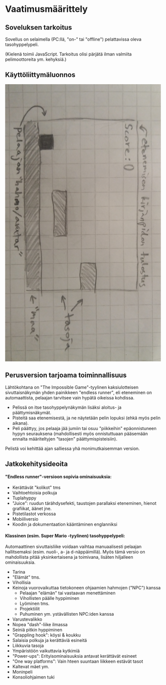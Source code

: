 # Vaatimusmäärittely


## Soveluksen tarkoitus
Sovellus on selaimella (PC:llä, "on-" tai "offline") pelattavissa oleva tasohyppelypeli.

(Kielenä toimii JavaScript. Tarkoitus olisi pärjätä ilman valmiita pelimoottoreita ym. kehyksiä.)

## Käyttöliittymäluonnos
![kayttoliittymaluonnos](https://github.com/magael/otm-harjoitustyo/blob/master/dokumentaatio/otm_kayttoliittymaluonnos.jpg)

## Perusversion tarjoama toiminnallisuus
Lähtökohtana on "The Impossible Game"-tyylinen kaksiulotteisen sivuttaisnäkymän yhden painikkeen "endless runner", eli eteneminen on automaattista, pelaajan tarvitsee vain hypätä oikeissa kohdissa.

* Pelissä on itse tasohyppelynäkymän lisäksi aloitus- ja päättymisnäkymät.
* Pisteitä saa etenemisestä, ja ne näytetään pelin lopuksi (ehkä myös pelin aikana).
* Peli päättyy, jos pelaaja jää jumiin tai osuu "piikkeihin" epäonnistuneen hypyn seurauksena (mahdollisesti myös onnistuttuaan pääsemään ennalta määriteltyjen "tasojen" päättymispisteisiin).


Pelistä voi kehittää ajan salliessa yhä monimutkaisemman version.

## Jatkokehitysideoita

#### "Endless runner"-versioon sopivia ominaisuuksia:
* Kerättävät "kolikot" tms
* Vaihtoehtoisia polkuja
* Tuplahyppy
* "Juice": ruudun tärähdysefekti, taustojen parallaksi eteneminen, hienot grafiikat, äänet jne.
* Pistetilastot verkossa
* Mobiiliversio
* Koodin ja dokumentaation kääntäminen englanniksi


#### Klassinen (esim. Super Mario -tyylinen) tasohyppelypeli:
Automaattinen sivuttaisliike voidaan vaihtaa manuaalisesti pelaajan hallitsemaksi (esim. nuoli-, a- ja d-näppäimillä). Myös tämä versio on mahdollista pitää yksinkertaisena ja toimivana, lisäten hiljalleen ominaisuuksia.

* Tarina
* "Elämät" tms.
* Vihollisia
* Keinoja vuorovaikuttaa tietokoneen ohjaamien hahmojen ("NPC") kanssa
  * Pelaajan "elämän" tai vastaavan menettäminen
  * Vihollisten päälle hyppiminen
  * Lyöminen tms.
  * Projektiilit
  * Puhuminen ym. ystävällisten NPC:iden kanssa
* Varustevalikko
* Nopea "dash"-liike ilmassa
* Seiniä pitkin hyppiminen
* "Grappling hook": köysi & koukku
* Salaisia polkuja ja kerättäviä esineitä
* Liikkuvia tasoja
* Ympäristöön vaikuttavia kytkimiä
* "Power-ups": Erityisominaisuuksia antavat kerättävät esineet
* "One way platforms": Vain hteen suuntaan liikkeen estävät tasot
* Kaltevat mäet ym.
* Moninpeli
* Konsoliohjaimen tuki

